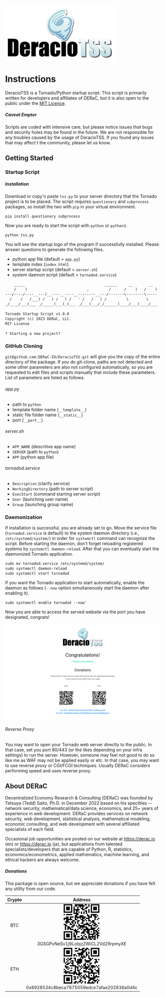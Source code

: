 ![DeracioTSS](/misc/deractss_logo.png)

# Instructions
DeracioTSS is a Tornado/Python startup script. This script is primarily written for developers and affiliates of DERaC, but it is also open to the public under the [MIT Licence](/LICENSE).

##### Caveat Emptor

Scripts are coded with intensive care, but please notice issues that bugs and security holes may be found in the future. We are not responsible for any troubles caused by the usage of DeracioTSS. If you found any issues that may affect t the community, please let us know.

## Getting Started

### Startup Script

##### Installation

Download or copy'n paste `tss.py` to your server directory that the Tornado project is to be placed. The script requires `questionary` and `subprocess` packages, so install the two with `pip` in your virtual environment.

```
pip install questionary subprocess
```

Now you are ready to start the script with `python` or `python3`.

```
python tss.py
```

You will see the startup logo of the program if successfully installed. Please answer questions to generate the following files.

- python app file (default = `app.py`)
- template index (`index.html`)
- server startup script (default = `server.sh`)
- system daemon script (default = `tornadod.service`)

```_____________________________________________________________________
    _____                                    ______     __       __  
    /    )                           ,         /      /    )   /    )
---/----/----__---)__----__----__--------__---/-------\--------\-----
  /    /   /___) /   ) /   ) /   ' /   /   ) /         \        \    
_/____/___(___ _/_____(___(_(___ _/___(___/_/______(____/___(____/___                                                                  

Tornado Startup Script v1.0.0
Copyright (c) 2023 DERaC, LLC.
MIT License

? Starting a new project?
```

### GitHub Cloning

`git@github.com:DERaC-IO/DeracioTSS.git` will give you the copy of the entire directory of the package. If you do git-clone, paths are not detected and some other parameters are also not configured automatically, so you are requested to edit files and scripts manually that include these parameters. List of parameters are listed as follows.

###### app.py

- path to `python`
- template folder name (`__template__`)
- static file folder name (`__static__`)
- port (`__port__`)

###### server.sh

- `APP_NAME` (descritive app name)
- `SERVER` (path to `python`)
- `APP` (python app file)

###### tornadod.service

- `Description` (clarify service)
- `WorkingDirectory` (path to server script)
- `ExecStart` (command starting server script)
- `User` (launching user name)
- `Group` (launching group name)

### Daemonization

If installation is successful, you are already set to go. Move the service file (`tornadod.service` is default) to the system daemon directory (i.e., `/etc/systemd/system/`) in order for `systemctl` command can recognize the script. Before starting the daemon, don't forget reloading registered systems by `systemctl daemon-reload`. After that you can eventually start the daemonized Tornado application.

```
sudo mv tornadod.service /etc/systemd/system/
sudo systemctl daemon-reload
sudo systemctl start tornadod
```
If you want the Tornado application to start automatically, enable the daemon as follows (`--now` option simultaneously start the daemon after enabling it).

```
sudo systemctl enable tornadod --now'
```

Now you are able to access the served website via the port you have designated, congrats!

![DeracioTSS](/misc/snapshot.png)

###### Reverse Proxy

You may want to open your Tornado web server directly to the public. In that case, set you port 80/443 (or the likes depending on your infra settings) to run the server. However, someone may feel not good to do so like me as WAF may not be applied easily or etc. In that case, you may want to use reverse proxy or CGI/FCGI techniques. Usually DERaC considers performing speed and uses reverse proxy.

## About DERaC

Decentralized Economy Research & Consulting (DERaC) was founded by Tetsuya (Tedd) Saito, Ph.D. in December 2022 based on his specilties -- network security, mathematical/data science, economics, and 25+ years of experience in web development. DERaC provides services on network security, web development, statistical analysis, mathematical modeling, economic consulting, and web development with several affiliated specialists of each field.

Occasional job opportunities are posted on our website at https://derac.io (en) or https://derac.jp (ja), but applications from talented specialists/developers that are capable of Python, R, statistics, economics/econometrics, applied mathematics, machine learning, and ethical hackers are always welcome.

##### Donations

This package is open source, but we appreciate donations if you have felt any utility from our code.

| Crypto | Address |
|:---:|:---:|
| BTC | ![BTC](/misc/btc_bitflyer_qr.png)<br>3GSGPvNeSv1j9LobjzZWiCL2Vd29rpmyXE |
| ETH | ![ETH](/misc/eth_bitflyer_qr.png)<br>0x8928534c8beca7875059edce7afae202836a0d4c |

